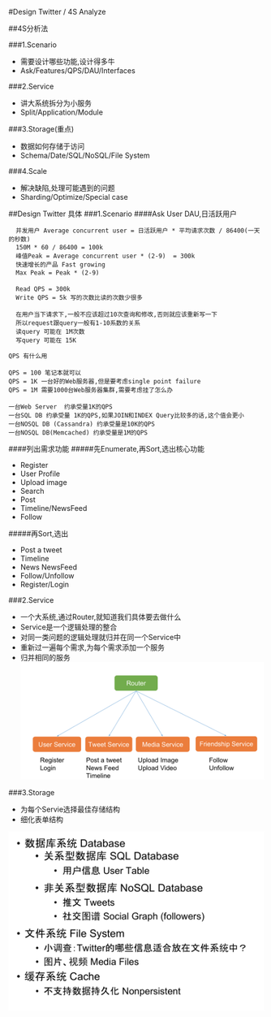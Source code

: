 #Design Twitter / 4S Analyze

##4S分析法

###1.Scenario
- 需要设计哪些功能,设计得多牛
- Ask/Features/QPS/DAU/Interfaces

###2.Service
- 讲大系统拆分为小服务
- Split/Application/Module

###3.Storage(重点)
- 数据如何存储于访问
- Schema/Date/SQL/NoSQL/File System

###4.Scale
- 解决缺陷,处理可能遇到的问题
- Sharding/Optimize/Special case

##Design Twitter 具体
###1.Scenario
####Ask User DAU,日活跃用户

```
  并发用户 Average concurrent user = 日活跃用户 * 平均请求次数 / 86400(一天的秒数)
  150M * 60 / 86400 = 100k
  峰值Peak = Average concurrent user * (2-9)  = 300k
  快速增长的产品 Fast growing
  Max Peak = Peak * (2-9)

  Read QPS = 300k
  Write QPS = 5k 写的次数比读的次数少很多

  在用户当下请求下,一般不应该超过10次查询和修改,否则就应该重新写一下
  所以request跟query一般有1-10系数的关系
  读query 可能在 1M次数
  写query 可能在 15K
```

```
QPS 有什么用

QPS = 100 笔记本就可以
QPS = 1K 一台好的Web服务器,但是要考虑single point failure
QPS = 1M 需要1000台Web服务器集群,需要考虑挂了怎么办

一台Web Server  约承受量1K的QPS
一台SQL DB 约承受量 1K的QPS,如果JOIN和INDEX Query比较多的话,这个值会更小
一台NOSQL DB (Cassandra) 约承受量是10K的QPS
一台NOSQL DB(Memcached) 约承受量是1M的QPS

```

####列出需求功能
#####先Enumerate,再Sort,选出核心功能
- Register
- User Profile
- Upload image
- Search
- Post
- Timeline/NewsFeed
- Follow

#####再Sort,选出
- Post a tweet
- Timeline
- News NewsFeed
- Follow/Unfollow
- Register/Login

###2.Service
- 一个大系统,通过Router,就知道我们具体要去做什么
- Service是一个逻辑处理的整合
- 对同一类问题的逻辑处理就归并在同一个Service中
- 重新过一遍每个需求,为每个需求添加一个服务
- 归并相同的服务
![ServiceRouter](../image/ServiceRouter.png)

###3.Storage
- 为每个Servie选择最佳存储结构
- 细化表单结构

![Storage](../image/Storage.png)
